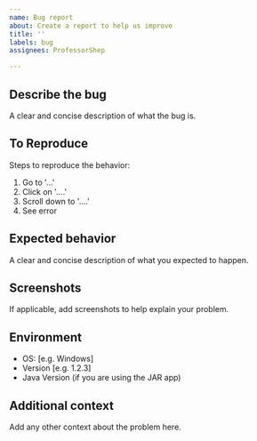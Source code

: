 ```yaml
---
name: Bug report
about: Create a report to help us improve
title: ''
labels: bug
assignees: ProfessorShep

---
```


## Describe the bug

A clear and concise description of what the bug is.

## To Reproduce

Steps to reproduce the behavior:
1. Go to '...'
2. Click on '....'
3. Scroll down to '....'
4. See error


## Expected behavior

A clear and concise description of what you expected to happen.


## Screenshots

If applicable, add screenshots to help explain your problem.


## Environment

 - OS: [e.g. Windows]
 - Version [e.g. 1.2.3]
 - Java Version (if you are using the JAR app)


## Additional context

Add any other context about the problem here.
